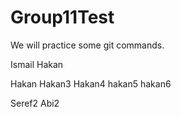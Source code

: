 # Group11Test

We will practice some git commands.

Ismail
Hakan

Hakan
Hakan3
Hakan4
hakan5
hakan6

Seref2 Abi2